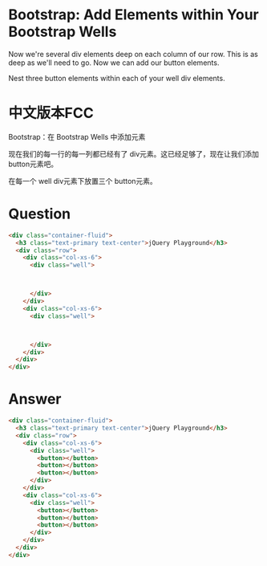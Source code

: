 # Bootstrap: Add Elements within Your Bootstrap Wells
Now we're several div elements deep on each column of our row. This is as deep as we'll need to go. Now we can add our button elements.

Nest three button elements within each of your well div elements. 


# 中文版本FCC
Bootstrap：在 Bootstrap Wells 中添加元素

现在我们的每一行的每一列都已经有了 div元素。这已经足够了，现在让我们添加 button元素吧。

在每一个 well div元素下放置三个 button元素。


# Question
```html
<div class="container-fluid">
  <h3 class="text-primary text-center">jQuery Playground</h3>
  <div class="row">
    <div class="col-xs-6">
      <div class="well">



      </div>
    </div>
    <div class="col-xs-6">
      <div class="well">



      </div>
    </div>
  </div>
</div>
```


# Answer
```html
<div class="container-fluid">
  <h3 class="text-primary text-center">jQuery Playground</h3>
  <div class="row">
    <div class="col-xs-6">
      <div class="well">
        <button></button>
        <button></button>
        <button></button>
      </div>
    </div>
    <div class="col-xs-6">
      <div class="well">
        <button></button>
        <button></button>
        <button></button>
      </div>
    </div>
  </div>
</div>
```
